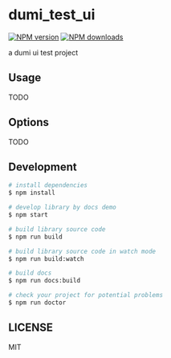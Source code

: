 # dumi_test_ui

[![NPM version](https://img.shields.io/npm/v/dumi_test_ui.svg?style=flat)](https://npmjs.org/package/dumi_test_ui)
[![NPM downloads](http://img.shields.io/npm/dm/dumi_test_ui.svg?style=flat)](https://npmjs.org/package/dumi_test_ui)

a dumi ui test project

## Usage

TODO

## Options

TODO

## Development

```bash
# install dependencies
$ npm install

# develop library by docs demo
$ npm start

# build library source code
$ npm run build

# build library source code in watch mode
$ npm run build:watch

# build docs
$ npm run docs:build

# check your project for potential problems
$ npm run doctor
```

## LICENSE

MIT

